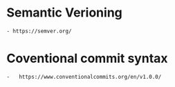 # Semantic Verioning
    - https://semver.org/
# Coventional commit syntax
    -   https://www.conventionalcommits.org/en/v1.0.0/
